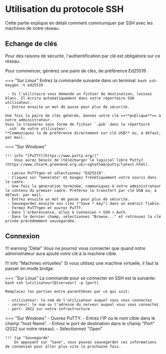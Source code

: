 # Utilisation du protocole SSH
 
Cette partie explique en détail comment communiquer par SSH avec les machines de notre réseau.
 
## Echange de clés
 
Pour des raisons de sécurité, l'authentification par clé est obligatoire sur ce réseau.
 
Pour commencer, générez une paire de clés, de préférence Ed25519 .
 
=== "Sur Linux"
    Entrez la commande suivante dans un terminal:
    ```bash
    ssh-keygen -t ed25519
    ```
 
     - Si l'utilitaire vous demande un fichier de destination, laissez blanc. Il écrira automatiquement dans votre répertoire SSH utilisateur.
     - Entrez ensuite un mot de passe pour plus de sécurité.
 
    Une fois la paire de clés générée, donnez votre clé ==**publique**== à notre administrateur.
    Vous la trouverez sous forme de fichier `.pub` dans le répertoire `.ssh` de votre utilisateur.
    **Communiquez la de préférence directement sur clé USB** ou, à défaut, par mail.
 
=== "Sur Windows"
 
    !!! info "[PuTTY](https://www.putty.org/)"
        Vous aurez besoin de [télécharger le logiciel libre Putty](https://www.chiark.greenend.org.uk/~sgtatham/putty/latest.html).
 
     - Lancez PuTTYgen et sélectionnez "Ed25519".
     - Cliquez sur "Generate" et bougez frénétiquement votre souris dans le cadre.
     - Une fois la génération terminée, communiquez à notre administrateur le contenu du premier cadre. Préférez le transfert par clé USB ou, à défaut, par mail.
     - Entrez ensuite un mot de passe pour plus de sécurité.
     - Sauvegardez ensuite vos clés ("Save * key") dans un endroit fiable.
     - Fermez PuTTYgen et ouvrez PuTTY.
     - Dans l'arborescence, allez à Connexion > SSH > Auth.
     - Dans le dernier champ, sélectionnez "Browse..." et retrouvez la clé privée précédemment sauvegardée.
 
## Connexion
 
!!! warning "Délai"
    Vous ne pourrez vous connecter que quand notre administrateur aura ajouté votre clé à la machine cible.
 
!!! info "Machines virtuelles"
    Si vous utilisez une machine virtuelle, il faut la passer en mode bridge.
 
=== "Sur Linux"
    La commande pour se connecter en SSH est la suivante:
    ```bash
    ssh [utilisateur]@[serveur] -p [port]
    ```
 
    Remplacez les parties entre parenthèses par ce qui suit:
 
     - utilisateur: le nom de l'utilisateur auquel vous vous connectez
     - serveur: le nom ou l'adresse du serveur auquel vous vous connectez
     - port: 2022 sur notre infrastructure
 
=== "Sur Windows"
     - Ouvrez PuTTY.
     - Entrez l'IP ou le nom cible dans le champ "host Name".
     - Entrez le port de destination dans le champ "Port" (2022 sur notre réseau).
     - Sélectionnez "Open"
 
    !!! tip "Sauvegarde"
        En appuyant sur "Save", vous pouvez sauvegarder ces informations de connexion pour aller plus vite la prochaine fois.
